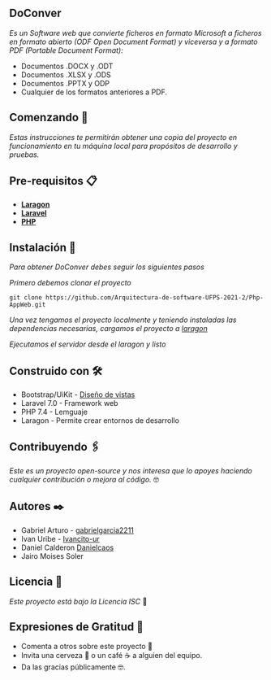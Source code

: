 ## DoConver 
_Es un Software web que convierte ficheros en formato Microsoft a ficheros en formato abierto (ODF Open Document Format) y viceversa y a formato PDF (Portable Document Format):_
- Documentos .DOCX y .ODT
- Documentos .XLSX y .ODS
- Documentos .PPTX y ODP
- Cualquier de los formatos anteriores a PDF.

## Comenzando 🚀
_Estas instrucciones te permitirán obtener una copia del proyecto en funcionamiento en tu máquina local para propósitos de desarrollo y pruebas._

## Pre-requisitos 📋
- **[Laragon](https://laragon.org/)**
- **[Laravel](https://laravel.com/docs/8.x/installation)**
- **[PHP](https://www.php.net/downloads.php)**

## Instalación 🔧

_Para obtener DoConver debes seguir los siguientes pasos_

_Primero debemos clonar el proyecto_
```
git clone https://github.com/Arquitectura-de-software-UFPS-2021-2/Php-AppWeb.git
```
_Una vez tengamos el proyecto localmente y teniendo instaladas las dependencias necesarias, cargamos el proyecto a [laragon](https://laragon.org/docs/easy-to-use.html)_

_Ejecutamos el servidor desde el laragon y listo_


## Construido con 🛠️
- Bootstrap/UiKit - [Diseño de vistas](https://github.com/Ivancito-ur/front-conversor-php) 
- Laravel 7.0 - Framework web
- PHP 7.4 - Lemguaje
- Laragon - Permite crear entornos de desarrollo

## Contribuyendo 🖇️
_Este es un proyecto open-source y nos interesa que lo apoyes haciendo cualquier contribución o mejora al código._ 🤓

## Autores ✒️
- Gabriel Arturo - [gabrielgarcia2211](https://github.com/gabrielgarcia2211)
- Ivan Uribe - [Ivancito-ur](https://github.com/Ivancito-ur)
- Daniel Calderon [Danielcaos](https://github.com/Danielcaos)
- Jairo Moises Soler

## Licencia 📄
_Este proyecto está bajo la Licencia ISC_ 📄

## Expresiones de Gratitud 🎁

* Comenta a otros sobre este proyecto 📢
* Invita una cerveza 🍺 o un café ☕ a alguien del equipo. 
* Da las gracias públicamente 🤓.